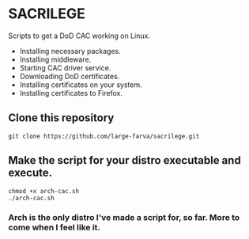 # SACRILEGE
Scripts to get a DoD CAC working on Linux.
- Installing necessary packages.
- Installing middleware.
- Starting CAC driver service.
- Downloading DoD certificates.
- Installing certificates on your system.
- Installing certificates to Firefox.

## Clone this repository 
```
git clone https://github.com/large-farva/sacrilege.git
```

## Make the script for your distro executable and execute.
```
chmod +x arch-cac.sh
./arch-cac.sh
```

### Arch is the only distro I've made a script for, so far. More to come when I feel like it.
